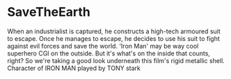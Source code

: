 # SaveTheEarth



When an industrialist is captured, he constructs a high-tech armoured suit to escape. Once he manages to escape, he decides to use his suit to fight against evil forces and save the world.
'Iron Man' may be way cool superhero CGI on the outside. But it's what's on the inside that counts, right? So we're taking a good look underneath this film's rigid metallic shell.
Character of IRON MAN played by TONY stark
